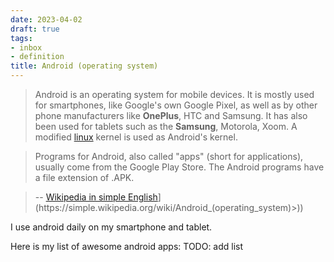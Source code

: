 ```yaml
---
date: 2023-04-02
draft: true
tags:
- inbox
- definition
title: Android (operating system)
---
```


> Android is an operating system for mobile devices. It is mostly used for
> smartphones, like Google's own Google Pixel, as well as by other phone
> manufacturers like **OnePlus**, HTC and Samsung. It has also been used for
> tablets such as the **Samsung**, Motorola, Xoom. A modified
> [linux](./linux.md) kernel is used as Android's kernel.

> Programs for Android, also called "apps" (short for applications), usually
> come from the Google Play Store. The Android programs have a file extension of
> .APK.

> --
> [Wikipedia in simple English](<[https://simple.wikipedia.org/wiki/Android_(operating_system)>)](https://simple.wikipedia.org/wiki/Android_(operating_system)>))

I use android daily on my smartphone and tablet.

Here is my list of awesome android apps: TODO: add list